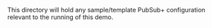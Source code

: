 This directory will hold any sample/template PubSub+ configuration relevant to the running of this demo.
